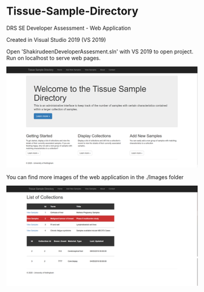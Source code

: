 # Tissue-Sample-Directory
DRS SE Developer Assessment - Web Application

Created in Visual Studio 2019 (VS 2019)

Open 'ShakirudeenDeveloperAssesment.sln' with VS 2019 to open project.
Run on localhost to serve web pages.

![Image description](/Images/Homepage.PNG)

You can find more images of the web application in the ./Images folder

![Image description](/Images/View2.PNG)
